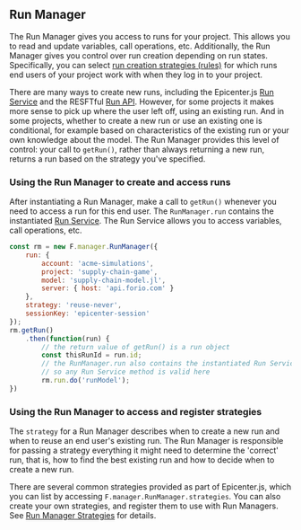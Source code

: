 ## Run Manager

The Run Manager gives you access to runs for your project. This allows you to read and update variables, call operations, etc. Additionally, the Run Manager gives you control over run creation depending on run states. Specifically, you can select [run creation strategies (rules)](../strategies/) for which runs end users of your project work with when they log in to your project.

There are many ways to create new runs, including the Epicenter.js [Run Service](../run-api-service/) and the RESFTful [Run API](../../../rest_apis/aggregate_run_api). However, for some projects it makes more sense to pick up where the user left off, using an existing run. And in some projects, whether to create a new run or use an existing one is conditional, for example based on characteristics of the existing run or your own knowledge about the model. The Run Manager provides this level of control: your call to `getRun()`, rather than always returning a new run, returns a run based on the strategy you've specified.

### Using the Run Manager to create and access runs

After instantiating a Run Manager, make a call to `getRun()` whenever you need to access a run for this end user. The `RunManager.run` contains the instantiated [Run Service](../run-api-service/). The Run Service allows you to access variables, call operations, etc.

```js
const rm = new F.manager.RunManager({
    run: {
        account: 'acme-simulations',
        project: 'supply-chain-game',
        model: 'supply-chain-model.jl',
        server: { host: 'api.forio.com' }
    },
    strategy: 'reuse-never',
    sessionKey: 'epicenter-session'
});
rm.getRun()
    .then(function(run) {
        // the return value of getRun() is a run object
        const thisRunId = run.id;
        // the RunManager.run also contains the instantiated Run Service,
        // so any Run Service method is valid here
        rm.run.do('runModel');
})
```

### Using the Run Manager to access and register strategies

The `strategy` for a Run Manager describes when to create a new run and when to reuse an end user's existing run. The Run Manager is responsible for passing a strategy everything it might need to determine the 'correct' run, that is, how to find the best existing run and how to decide when to create a new run.

There are several common strategies provided as part of Epicenter.js, which you can list by accessing `F.manager.RunManager.strategies`. You can also create your own strategies, and register them to use with Run Managers. See [Run Manager Strategies](../strategies/) for details.
